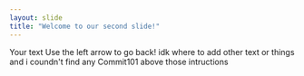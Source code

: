 ```yaml
---
layout: slide
title: "Welcome to our second slide!"
---
```

Your text
Use the left arrow to go back!
idk where to add other text or things
and i coundn't find any Commit101 above those intructions
